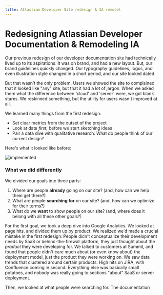 ```yaml
---
title: Atlassian Developer Site redesign & IA remodel
---
```


# Redesigning Atlassian Developer Documentation & Remodeling IA

Our previous redesign of our developer documentation site  had technically lived up to its aspirations: 
It was on brand, and had a new layout. 
But, our brand guidelines quickly changed. Our typography guidelines, logos, and even illustration style 
changed in a short period, and our site looked dated. 

But that wasn't the only problem. Users we showed the site to complained that it looked like "any" site, but 
that it had a lot of jargon. When we asked them what the difference between 'cloud' and 'server' were, we 
got blank stares. We reskinned something, but the utility for users wasn't improved at all. 

We learned many things from the first redesign: 

- Set clear metrics from the outset of the project  
- Look at data _first_, before we start sketching ideas  
- Pair a data dive with qualitative research: What do people think of our current design?

Here's what it looked like before: 

![implemented](/images/implemented.png)

### What we did differently

We divided our goals into three parts: 

1. Where are people __already__ going on our site? (and, how can we help them get there?)  
1. What are people __searching for__ on our site? (and, how can we optimize for their terms?)  
1. What do we __want__ to show people on our site? (and, where does it belong with all these other goals?)  

For the first goal, we took a deep dive into Google Analytics. We looked at page hits, and divided them up 
by product. We realized we'd made a crucial mistake in the first redesign: People didn't conceptualize 
their development needs by SaaS or behind-the-firewall platform, they just thought about the _product_ they 
were developing for. We talked to customers at Summit, and found that people didn't care much about 
(or even know about) the deployment model, just the product they were working on. We saw data trends that 
clustered around certain products: High hits on JIRA, with Confluence coming in second. Everything else was 
basically small potatoes, and nobody was really going to sections "about" SaaS or server deployment. 

Then, we looked at what people were searching for. The documentation 

